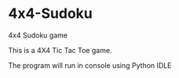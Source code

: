 # 4x4-Sudoku
4x4 Sudoku game


This is a 4X4 Tic Tac Toe game.

The program will run in console using Python IDLE
